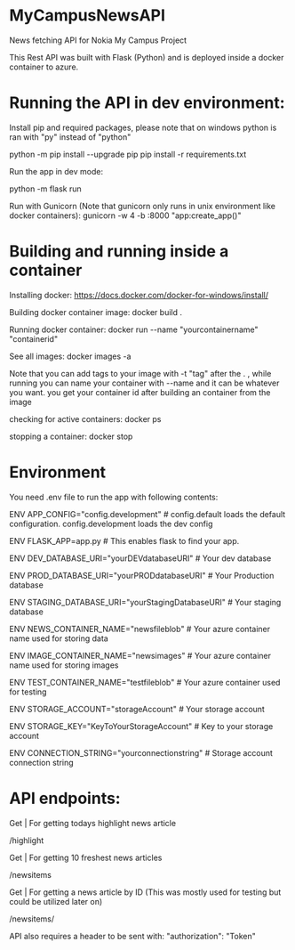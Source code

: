 # MyCampusNewsAPI
News fetching API for Nokia My Campus Project

This Rest API was built with Flask (Python) and is deployed inside a docker container to azure.

# Running the API in dev environment:

Install pip and required packages, please note that on windows python is ran with "py" instead of "python" 

python -m pip install --upgrade pip
pip install -r requirements.txt

Run the app in dev mode:

python -m flask run

Run with Gunicorn (Note that gunicorn only runs in unix environment like docker containers):
gunicorn -w 4 -b :8000 "app:create_app()"

# Building and running inside a container 

Installing docker:
https://docs.docker.com/docker-for-windows/install/

Building docker container image:
docker build .

Running docker container:
docker run --name "yourcontainername" "containerid"
  
See all images:
docker images -a
  
Note that you can add tags to your image with -t "tag" after the . , while running you can name your container with --name and it can be whatever you want. you get your container id after building an container from the image
  
checking for active containers:
docker ps

stopping a container:
docker stop <container>


# Environment

You need .env file to run the app with following contents:

ENV APP_CONFIG="config.development" # config.default loads the default configuration. config.development loads the dev config

ENV FLASK_APP=app.py # This enables flask to find your app.

ENV DEV_DATABASE_URI="yourDEVdatabaseURI" # Your dev database
  
ENV PROD_DATABASE_URI="yourPRODdatabaseURI" # Your Production database
  
ENV STAGING_DATABASE_URI="yourStagingDatabaseURI" # Your staging database
  
ENV NEWS_CONTAINER_NAME="newsfileblob" # Your azure container name used for storing data
  
ENV IMAGE_CONTAINER_NAME="newsimages" # Your azure container name used for storing images
  
ENV TEST_CONTAINER_NAME="testfileblob" # Your azure container used for testing
  
ENV STORAGE_ACCOUNT="storageAccount" # Your storage account 
  
ENV STORAGE_KEY="KeyToYourStorageAccount" # Key to your storage account
  
ENV CONNECTION_STRING="yourconnectionstring" # Storage account connection string


# API endpoints:

Get | For getting todays highlight news article

/highlight

Get | For getting 10 freshest news articles

/newsitems

Get | For getting a news article by ID (This was mostly used for testing but could be utilized later on)

/newsitems/<itemID>
  
API also requires a header to be sent with: "authorization": "Token"
